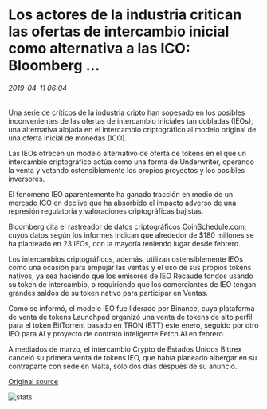 # Los actores de la industria critican las ofertas de intercambio inicial como alternativa a las ICO: Bloomberg ...

###### 2019-04-11 06:04

Una serie de críticos de la industria cripto han sopesado en los posibles inconvenientes de las ofertas de intercambio iniciales tan dobladas (IEOs), una alternativa alojada en el intercambio criptográfico al modelo original de una oferta inicial de monedas (ICO).

Las IEOs ofrecen un modelo alternativo de oferta de tokens en el que un intercambio criptográfico actúa como una forma de Underwriter, operando la venta y vetando ostensiblemente los propios proyectos y los posibles inversores.

El fenómeno IEO aparentemente ha ganado tracción en medio de un mercado ICO en declive que ha absorbido el impacto adverso de una represión regulatoria y valoraciones criptográficas bajistas.

Bloomberg cita el rastreador de datos criptográficos CoinSchedule.com, cuyos datos según los informes indican que alrededor de $180 millones se ha planteado en 23 IEOs, con la mayoría teniendo lugar desde febrero.

Los intercambios criptográficos, además, utilizan ostensiblemente IEOs como una ocasión para empujar las ventas y el uso de sus propios tokens nativos, ya sea haciendo que los emisores de IEO Recaude fondos usando su token de intercambio, o requiriendo que los comerciantes de IEO tengan grandes saldos de su token nativo para participar en Ventas.

Como se informó, el modelo IEO fue liderado por Binance, cuya plataforma de venta de tokens Launchpad organizó una venta de tokens de alto perfil para el token BitTorrent basado en TRON (BTT) este enero, seguido por otro IEO para AI y proyecto de contrato inteligente Fetch.AI en febrero.

A mediados de marzo, el intercambio Crypto de Estados Unidos Bittrex canceló su primera venta de tokens IEO, que había planeado albergar en su contraparte con sede en Malta, sólo dos días después de su anuncio.

[Original source](https://cointelegraph.com/news/industry-players-criticize-initial-exchange-offerings-as-alternative-to-icos-bloomberg)

![stats](https://c.statcounter.com/11760860/0/a89fa40b/1/ "stats")